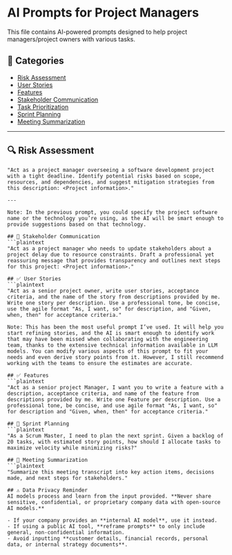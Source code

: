 # AI Prompts for Project Managers  

This file contains AI-powered prompts designed to help project managers/project owners with various tasks.  

## 📌 Categories  

- [Risk Assessment](#risk-assessment)
- [User Stories](#User-Stories)
- [Features](#Features)     
- [Stakeholder Communication](#stakeholder-communication)  
- [Task Prioritization](#task-prioritization)  
- [Sprint Planning](#sprint-planning)  
- [Meeting Summarization](#meeting-summarization)  

---

## 🔍 Risk Assessment  
```plaintext
"Act as a project manager overseeing a software development project with a tight deadline. Identify potential risks based on scope, resources, and dependencies, and suggest mitigation strategies from this description: <Project information>." 

---

Note: In the previous prompt, you could specify the project software name or the technology you’re using, as the AI will be smart enough to provide suggestions based on that technology. 

## 📢 Stakeholder Communication
```plaintext
"Act as a project manager who needs to update stakeholders about a project delay due to resource constraints. Draft a professional yet reassuring message that provides transparency and outlines next steps for this project: <Project information>."

## ✅ User Stories
```plaintext
"Act as a senior project owner, write user stories, acceptance criteria, and the name of the story from descriptions provided by me. Write one story per description. Use a professional tone, be concise, use the agile format "As, I want, so" for description, and "Given, when, then" for acceptance criteria."

Note: This has been the most useful prompt I’ve used. It will help you start refining stories, and the AI is smart enough to identify work that may have been missed when collaborating with the engineering team, thanks to the extensive technical information available in LLM models. You can modify various aspects of this prompt to fit your needs and even derive story points from it. However, I still recommend working with the teams to ensure the estimates are accurate.

## ✅ Features
```plaintext
"Act as a senior project Manager, I want you to write a feature with a description, acceptance criteria, and name of the feature from descriptions provided by me. Write one Feature per description. Use a professional tone, be concise, and use agile format "As, I want, so" for description and "Given, when, then" for acceptance criteria."

## 🚀 Sprint Planning
```plaintext
"As a Scrum Master, I need to plan the next sprint. Given a backlog of 20 tasks, with estimated story points, how should I allocate tasks to maximize velocity while minimizing risks?"

## 📝 Meeting Summarization
```plaintext
"Summarize this meeting transcript into key action items, decisions made, and next steps for stakeholders."

## ⚠️ Data Privacy Reminder  
AI models process and learn from the input provided. **Never share sensitive, confidential, or proprietary company data with open-source AI models.**  

- If your company provides an **internal AI model**, use it instead.  
- If using a public AI tool, **reframe prompts** to only include general, non-confidential information.  
- Avoid inputting **customer details, financial records, personal data, or internal strategy documents**.  
